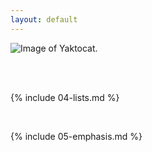```yaml
---
layout: default
---
```


![Image of Yaktocat](https://octodex.github.com/images/yaktocat.png).

<br>


<br>

{% include 04-lists.md %}

<br>

{% include 05-emphasis.md %}